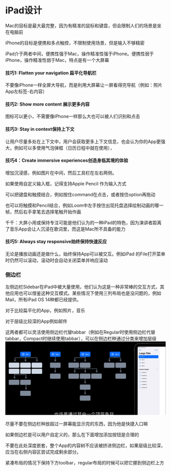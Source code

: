 # iPad设计

Mac的目标是最大最完整，因为有精准的鼠标和键盘，但会限制人们的场景是坐在电脑前

iPhone的目标是便携和多点触控，不限制使用场景，但是输入不够精密

iPad介于两者中间，便携性强于Mac，操作精准性强于iPhone。便携性弱于iPhone，操作精准性弱于Mac，特点是有一个大屏幕

#### 技巧1: Flatten your navigation 扁平化导航栏

不要像iPhone一样全屏大导航，而是利用大屏幕让一屏看得完导航（例如：照片App左标签-右内容）

#### 技巧2: Show more content 展示更多内容

图标可以更小，不需要像iPhone一样那么大也可以被人们识别和点击

#### 技巧3: Stay in context保持上下文

让用户尽量多处在上下文中，用户会获取更多上下文信息，也会认为你的App更强大，例如可以多使用气泡弹框（日历日程中就在使用），

#### 技巧4：Create immersive experiences创造身临其境的体验

增加沉浸感，例如图片在中间，然后工具栏在左右两侧。

如果使用自定义输入框，记得支持Apple Pencil 作为输入方式

可以把键盘和触摸结合，例如按住command在点击，或者按住option再拖动

也可以将触摸和Pencil结合，例如Loom中左手按住出现托盘选择绘制动画的哪一帧，然后右手拿笔去选择笔触开始作画

千千：大屏小用或保持专注可能是他们认为的一种iPad的特色，因为演讲者距离了音乐App会让人沉浸在歌词里，而这是Mac所不具备的能力

#### 技巧5: Always stay responsive始终保持快速反应

无论是播放动画还是做什么，始终保持App可以被交互。例如iPad 的File打开菜单时仍然可以滚动，滚动时会自动关闭菜单并响应滚动

### 侧边栏

左侧边栏Sidebar在iPad中被大量使用，他们认为这是一种非常棒的交互方式，其他应用也可以借鉴这种交互模式。某些情况下使用三列布局也是没问题的，例如Mail，所有iPad OS 14种都已经提供。

对于比较扁平化的App，例如照片，音乐

对于层级比较深的App例如邮件

这两者都可以灵活使用侧边栏代替tabbar（例如在Regular时使用侧边栏代替tabbar，Compact时继续使用tabbar），可以在侧边栏种通过分类来增加层级<img src="./README.assets/image-20240715162718750.png" alt="image-20240715162718750" style="zoom:50%;" />

尽量不要在侧边栏种放超过一屏幕能显示完的东西，因为他是快捷入口嘛

 如果侧边栏是可以用户自定义的，那么在下面增加添加按钮是合理的

不要在此处深度嵌套，整个App的内容树不应该被挤进侧边栏，如果层级比较深，应当在右侧内容区尝试完成剩余部分。

紧凑布局的情况下保持下方toolbar，regular布局的时候可以把它挪到侧边栏上方

